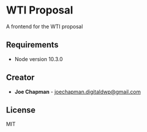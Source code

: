 # WTI Proposal

A frontend for the WTI proposal

## Requirements

* Node version 10.3.0

## Creator

* **Joe Chapman** - [joechapman.digitaldwp@gmail.com](mailto:joechapman.digitaldwp@gmail.com)

## License

MIT
